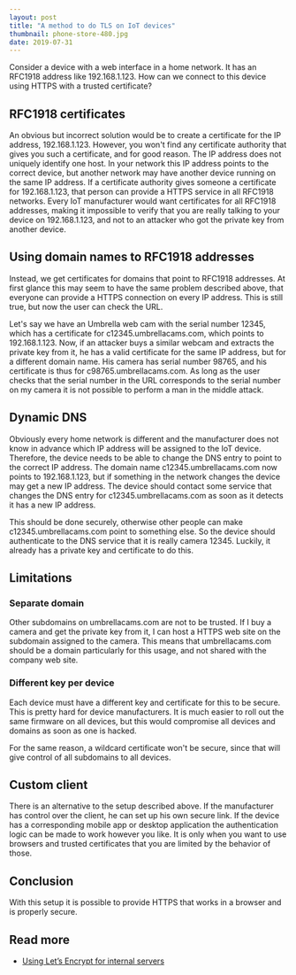 ```yaml
---
layout: post
title: "A method to do TLS on IoT devices"
thumbnail: phone-store-480.jpg
date: 2019-07-31
---
```


Consider a device with a web interface in a home network. It has an RFC1918 address like 192.168.1.123. How can we connect to this device using HTTPS with a trusted certificate?

<!-- photo source: https://www.flickr.com/photos/usdagov/36372930581/ -->

## RFC1918 certificates

An obvious but incorrect solution would be to create a certificate for the IP address, 192.168.1.123. However, you won't find any certificate authority that gives you such a certificate, and for good reason. The IP address does not uniquely identify one host. In your network this IP address points to the correct device, but another network may have another device running on the same IP address. If a certificate authority gives someone a certificate for 192.168.1.123, that person can provide a HTTPS service in all RFC1918 networks. Every IoT manufacturer would want certificates for all RFC1918 addresses, making it impossible to verify that you are really talking to your device on 192.168.1.123, and not to an attacker who got the private key from another device.

## Using domain names to RFC1918 addresses

Instead, we get certificates for domains that point to RFC1918 addresses. At first glance this may seem to have the same problem described above, that everyone can provide a HTTPS connection on every IP address. This is still true, but now the user can check the URL.

Let's say we have an Umbrella web cam with the serial number 12345, which has a certificate for c12345.umbrellacams.com, which points to 192.168.1.123. Now, if an attacker buys a similar webcam and extracts the private key from it, he has a valid certificate for the same IP address, but for a different domain name. His camera has serial number 98765, and his certificate is thus for c98765.umbrellacams.com. As long as the user checks that the serial number in the URL corresponds to the serial number on my camera it is not possible to perform a man in the middle attack.

## Dynamic DNS

Obviously every home network is different and the manufacturer does not know in advance which IP address will be assigned to the IoT device. Therefore, the device needs to be able to change the DNS entry to point to the correct IP address. The domain name c12345.umbrellacams.com now points to 192.168.1.123, but if something in the network changes the device may get a new IP address. The device should contact some service that changes the DNS entry for c12345.umbrellacams.com as soon as it detects it has a new IP address.

This should be done securely, otherwise other people can make c12345.umbrellacams.com point to something else. So the device should authenticate to the DNS service that it is really camera 12345. Luckily, it already has a private key and certificate to do this.

## Limitations

### Separate domain

Other subdomains on umbrellacams.com are not to be trusted. If I buy a camera and get the private key from it, I can host a HTTPS web site on the subdomain assigned to the camera. This means that umbrellacams.com should be a domain particularly for this usage, and not shared with the company web site.

### Different key per device

Each device must have a different key and certificate for this to be secure. This is pretty hard for device manufacturers. It is much easier to roll out the same firmware on all devices, but this would compromise all devices and domains as soon as one is hacked.

For the same reason, a wildcard certificate won't be secure, since that will give control of all subdomains to all devices.

## Custom client

There is an alternative to the setup described above. If the manufacturer has control over the client, he can set up his own secure link. If the device has a corresponding mobile app or desktop application the authentication logic can be made to work however you like. It is only when you want to use browsers and trusted certificates that you are limited by the behavior of those.

## Conclusion

With this setup it is possible to provide HTTPS that works in a browser and is properly secure. 

## Read more

* [Using Let’s Encrypt for internal servers](https://blog.heckel.xyz/2018/08/05/issuing-lets-encrypt-certificates-for-65000-internal-servers/)
